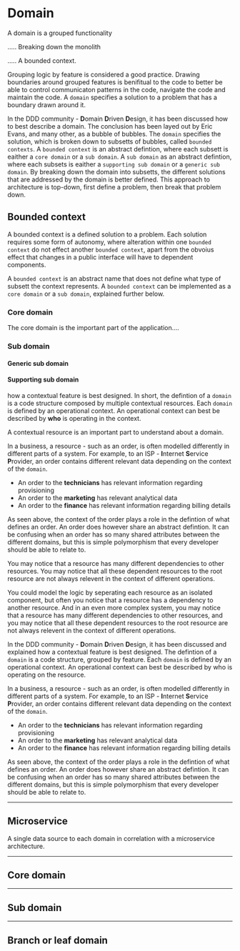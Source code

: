 # Domain


A domain is a grouped functionality



..... Breaking down the monolith

..... A bounded context.

Grouping logic by feature is considered a good practice. Drawing boundaries around grouped features is benifitual to the code to better be able to control communicaton patterns in the code, navigate the code and maintain the code. A `domain` specifies a solution to a problem that has a boundary drawn around it.

In the DDD community - **D**omain **D**riven **D**esign, it has been discussed how to best describe a domain. The conclusion has been layed out by Eric Evans, and many other, as a bubble of bubbles. The `domain` specifies the solution, which is broken down to subsetts of bubbles, called `bounded contexts`. A `bounded context` is an abstract defintion, where each subsett is eaither a `core domain` or a `sub domain`. A `sub domain` as an abstract defintion, where each subsets is eaither a `supporting sub domain` or a `generic sub domain`. By breaking down the domain into subsetts, the different solutions that are addressed by the domain is better defined. This approach to architecture is top-down, first define a problem, then break that problem down.

## Bounded context

A bounded context is a defined solution to a problem. Each solution requires some form of autonomy, where alteration within one `bounded context` do not effect another `bounded context`, apart from the obvoius effect that changes in a public interface will have to dependent components.

A `bounded context` is an abstract name that does not define what type of subsett the context represents. A `bounded context` can be implemented as a `core domain` or a `sub domain`, explained further below.

### Core domain

The core domain is the important part of the application....

### Sub domain

#### Generic sub domain



#### Supporting sub domain



how a contextual feature is best designed. In short, the defintion of a `domain` is a code structure composed by multiple contextual resources. Each `domain` is defined by an operational context. An operational context can best be described by **who** is operating in the context.

A contextual resource is an important part to understand about a domain.

In a business, a resource - such as an order, is often modelled differently in different parts of a system. For example, to an ISP - **I**nternet **S**ervice **P**rovider, an order contains different relevant data depending on the context of the `domain`.

- An order to the **technicians** has relevant information regarding provisioning
- An order to the **marketing** has relevant analytical data
- An order to the **finance** has relevant information regarding billing details

As seen above, the context of the order plays a role in the defintion of what defines an order. An order does however share an abstract defintion. It can be confusing when an order has so many shared attributes between the different domains, but this is simple polymorphism that every developer should be able to relate to.



You may notice that a resource has many different dependencies to other resources. You may notice that all these dependent resources to the root resource are not always relevent in the context of different operations.





You could model the logic by seperating each resource as an isolated component, but often you notice that a resource has a dependency to another resource. And in an even more complex system, you may notice that a resource has many different dependencies to other resources, and you may notice that all these dependent resources to the root resource are not always relevent in the context of different operations.

In the DDD community - **D**omain **D**riven **D**esign, it has been discussed and explained how a contextual feature is best designed. The defintion of a `domain` is a code structure, grouped by feature. Each `domain` is defined by an operational context. An operational context can best be described by who is operating on the resource.

In a business, a resource - such as an order, is often modelled differently in different parts of a system. For example, to an ISP - **I**nternet **S**ervice **P**rovider, an order contains different relevant data depending on the context of the `domain`.

- An order to the **technicians** has relevant information regarding provisioning
- An order to the **marketing** has relevant analytical data
- An order to the **finance** has relevant information regarding billing details

As seen above, the context of the order plays a role in the defintion of what defines an order. An order does however share an abstract defintion. It can be confusing when an order has so many shared attributes between the different domains, but this is simple polymorphism that every developer should be able to relate to.

---

## Microservice

A single data source to each domain in correlation with a microservice architecture.

---

## Core domain

---

## Sub domain

---

## Branch or leaf domain
